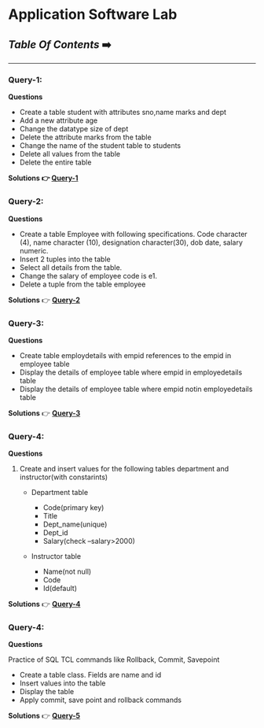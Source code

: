 # Application Software Lab
##  *Table Of Contents*  ➡️
---
### Query-1:
**Questions**

- Create a table student with attributes sno,name marks and dept
- Add a new attribute age
- Change the datatype size of dept
- Delete the attribute marks from the table
- Change the name of the student table to students
- Delete all values from the table
- Delete the entire table

**Solutions
👉  [**Query-1**](https://github.com/injusticescorpio/cec_application_software_lab_1/blob/master/application%20software.sql)**

### Query-2:
**Questions**

-  Create a table Employee with following specifications.
   Code character (4), name character (10), designation character(30), dob date, salary numeric.
-  Insert 2 tuples into the table
-  Select all details from the table.
-  Change the salary of employee code is e1.
-  Delete a tuple from the table employee

**Solutions**
👉  [**Query-2**](https://github.com/injusticescorpio/cec_application_software_lab_1/blob/master/application%20software2.sql)

### Query-3:
**Questions**

-  Create table employdetails with empid references to the empid in employee table
-  Display the details of employee table where empid in employedetails table
-  Display the details of employee table where empid notin employedetails table

**Solutions**
👉  [**Query-3**](https://github.com/injusticescorpio/cec_application_software_lab_1/blob/master/application%20software3.sql)

### Query-4:
**Questions**
1. Create and insert values for the following tables department and instructor(with constarints)

   - Department table
      
      - Code(primary key)
      - Title
      - Dept_name(unique)
      - Dept_id
      - Salary(check –salary>2000)
   - Instructor table
      -  Name(not null)
      -  Code
      -  Id(default)

**Solutions**
👉  [**Query-4**](https://github.com/injusticescorpio/cec_application_software_lab_1/blob/master/application%20software4.sql)

### Query-4:
**Questions**

Practice of SQL TCL commands like Rollback, Commit, Savepoint
-	Create a table class. Fields are name and id
-	Insert values into the table
-	Display the table
-	Apply commit, save point and rollback commands

**Solutions**
👉  [**Query-5**](https://github.com/injusticescorpio/cec_application_software_lab_1/blob/master/application%20software5.sql)
